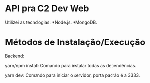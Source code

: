 # API pra C2 Dev Web

Utilizei as tecnologias: 
  *Node.js.
  *MongoDB.

# Métodos de Instalação/Execução

Backend:

yarn/npm install: Comando para instalar todas as dependências.

yarn dev: Comando para iniciar o servidor, porta padrão é a 3333.